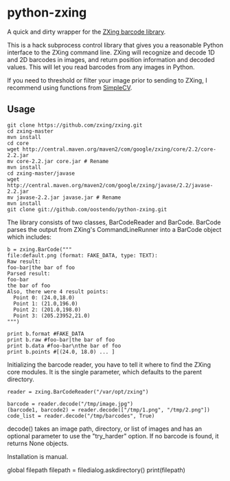 # python-zxing

A quick and dirty wrapper for the [ZXing barcode library](https://github.com/zxing/zxing).

This is a hack subprocess control library that gives you a reasonable Python interface to the ZXing command line.  ZXing will recognize and decode 1D and 2D barcodes in images, and return position information and decoded values.  This will let you read barcodes from any images in Python.

If you need to threshold or filter your image prior to sending to ZXing, I recommend using functions from [SimpleCV](http://simplecv.org).

## Usage

```
git clone https://github.com/zxing/zxing.git
cd zxing-master
mvn install
cd core
wget http://central.maven.org/maven2/com/google/zxing/core/2.2/core-2.2.jar
mv core-2.2.jar core.jar # Rename
mvn install
cd zxing-master/javase
wget http://central.maven.org/maven2/com/google/zxing/javase/2.2/javase-2.2.jar 
mv javase-2.2.jar javase.jar # Rename
mvn install
git clone git://github.com/oostendo/python-zxing.git
```

The library consists of two classes, BarCodeReader and BarCode.  BarCode parses
the output from ZXing's CommandLineRunner into a BarCode object which includes:

```
b = zxing.BarCode("""
file:default.png (format: FAKE_DATA, type: TEXT):
Raw result:
foo-bar|the bar of foo
Parsed result:
foo-bar 
the bar of foo
Also, there were 4 result points:
  Point 0: (24.0,18.0)
  Point 1: (21.0,196.0)
  Point 2: (201.0,198.0)
  Point 3: (205.23952,21.0)
""")

print b.format #FAKE_DATA
print b.raw #foo-bar|the bar of foo
print b.data #foo-bar\nthe bar of foo
print b.points #[(24.0, 18.0) ... ]
```

Initializing the barcode reader, you have to tell it where to find the ZXing core modules.  It is the single parameter, which defaults to the parent directory.

```
reader = zxing.BarCodeReader("/var/opt/zxing")

barcode = reader.decode("/tmp/image.jpg")
(barcode1, barcode2) = reader.decode(["/tmp/1.png", "/tmp/2.png"])
code_list = reader.decode("/tmp/barcodes", True)
```

decode() takes an image path, directory, or list of images and has an optional parameter to use the "try_harder" option.  If no barcode is found, it returns None objects. 

Installation is manual. 

 global filepath
    filepath = filedialog.askdirectory() 
    print(filepath)
